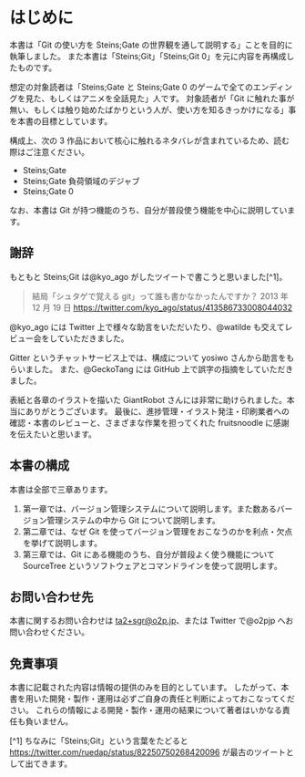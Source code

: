 # はじめに

本書は「Git の使い方を Steins;Gate の世界観を通して説明する」ことを目的に執筆しました。
また本書は「Steins;Git」「Steins;Git 0」を元に内容を再構成したものです。

想定の対象読者は「Steins;Gate と Steins;Gate 0 のゲームで全てのエンディングを見た、もしくはアニメを全話見た」人です。
対象読者が「Git に触れた事が無い、もしくは触り始めたばかりという人が、使い方を知るきっかけになる」事を本書の目標としています。

構成上、次の 3 作品において核心に触れるネタバレが含まれているため、読む際はご注意ください。

- Steins;Gate
- Steins;Gate 負荷領域のデジャブ
- Steins;Gate 0

なお、本書は Git が持つ機能のうち、自分が普段使う機能を中心に説明しています。

## 謝辞

もともと Steins;Git は@kyo_ago がしたツイートで書こうと思いました[^1]。

> 結局「シュタゲで覚える git」って誰も書かなかったんですか？
> 2013 年 12 月 19 日 https://twitter.com/kyo_ago/status/413586733008044032

@kyo_ago には Twitter 上で様々な助言をいただいたり、@watilde も交えてレビュー会をしていただきました。

Gitter というチャットサービス上では、構成について yosiwo さんから助言をもらいました。
また、@GeckoTang には GitHub 上で誤字の指摘をしていただきました。

表紙と各章のイラストを描いた GiantRobot さんには非常に助けられました。本当にありがとうございます。
最後に、進捗管理・イラスト発注・印刷業者への確認・本書のレビューと、さまざまな作業を担ってくれた fruitsnoodle に感謝を伝えたいと思います。

## 本書の構成

本書は全部で三章あります。

1. 第一章では、バージョン管理システムについて説明します。また数あるバージョン管理システムの中から Git について説明します。
2. 第二章では、なぜ Git を使ってバージョン管理をおこなうのかを利点・欠点を挙げて説明します。
3. 第三章では、Git にある機能のうち、自分が普段よく使う機能について SourceTree というソフトウェアとコマンドラインを使って説明します。

## お問い合わせ先

本書に関するお問い合わせは ta2+sgr@o2p.jp、または Twitter で@o2pjp へお問い合わせください。

## 免責事項

本書に記載された内容は情報の提供のみを目的としています。
したがって、本書を用いた開発・製作・運用は必ずご自身の責任と判断によっておこなってください。
これらの情報による開発・製作・運用の結果について著者はいかなる責任も負いません。

[^1] ちなみに「Steins;Git」という言葉をたどると https://twitter.com/ruedap/status/82250750268420096 が最古のツイートとして出てきます。
